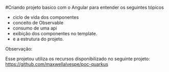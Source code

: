 #Criando projeto basico com o Angular para entender os seguintes tópicos
  - ciclo de vida dos componentes
  - conceito de Observable 
  - consumo de uma api
  - exibição dos componentes no template.
  - e a estrutura do projeto.



Observação:

  Esse projetou utiliza os recursos disponibilizado no seguinte projeto:
  https://github.com/maxwellalvespe/poc-quarkus